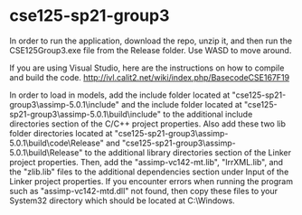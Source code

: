 # cse125-sp21-group3

In order to run the application, download the repo, unzip it, and then run the CSE125Group3.exe file from the Release folder. Use WASD to move around.

If you are using Visual Studio, here are the instructions on how to compile and build the code.
http://ivl.calit2.net/wiki/index.php/BasecodeCSE167F19

In order to load in models, add the include folder located at "cse125-sp21-group3\assimp-5.0.1\include" and the include folder located at "cse125-sp21-group3\assimp-5.0.1\build\include" to the additional include directories section of the C/C++ project properties. Also add these two lib folder directories located at "cse125-sp21-group3\assimp-5.0.1\build\code\Release" and "cse125-sp21-group3\assimp-5.0.1\build\Release" to the additional library directories section of the Linker project properties. Then, add the "assimp-vc142-mt.lib", "IrrXML.lib", and the "zlib.lib" files to the additional dependencies section under Input of the Linker project properties. If you encounter errors when running the program such as "assimp-vc142-mtd.dll" not found, then copy these files to your System32 directory which should be located at C:\Windows\.

